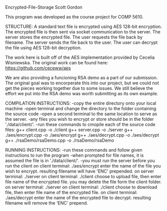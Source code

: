Encrypted-File-Storage
Scott Gordon

This program was developed as the course project for COMP 5610.

STRUCTURE:
A standard text file is encrypted using AES 128-bit encryption.
The encrypted file is then sent via socket communication to the server.
The server stores the encrypted file.
The user requests the file back by filename.
The server sends the file back to the user.
The user can decrypt the file using AES 128-bit decryption.

The work here is built off of the AES implementation provided by Cecelia Wisniewska.
The original work can be found here: https://github.com/ceceww/aes

We are also providing a funcioning RSA demo as a part of our submission.
The original goal was to encorperate this into our project, but we could not
get the pieces working together due to some issues.
We still believe the effort we put into the RSA demo was worth submitting as
its own example.


COMPILATION INSTRUCTIONS:
-copy the entire directory onto your local machine
-open terminal and change the directory to the folder containing the source code
-open a second terminal to the same location to serve as the server.
-any files you wish to encrypt or store should be in the folder './data/client/'.
-run these commands to cmopile each of the source code files:
  g++ client.cpp -o ./client
  g++ server.cpp -o ./server
  g++ ./aes/encrypt.cpp -o ./aes/encrypt
  g++ ./aes/decrypt.cpp -o ./aes/decrypt
  g++ ./rsaDemo/rsaDemo.cpp -o ./rsaDemo/rsaDemo
  
RUNNING INSTRUCTIONS:
-run these commands and follow given instructions to run the program
-when prompted for file names, it is assumed the file is in './data/client/'.
-you must run the server before you run the client
  on client terminal: ./aes/encrypt
    enter the name of the file you wish to encrypt.
    resulting filename will have 'ENC' prepended.
  on server terminal: ./server
  on client terminal: ./client
    choose to upload file, then enter file name of the encrypted file.
    you may delete the file form the client folder.
  on server terminal: ./server
  on client terminal: ./client
    choose to download file, then enter file name of the encrypted file.
  on client terminal: ./aes/decrypt
    enter the name of the encrypted file to decrypt.
    resulting filename will remove the 'ENC' prepend.
